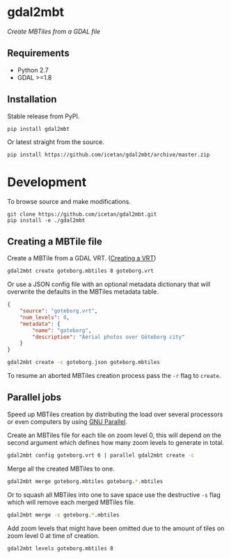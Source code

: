 # gdal2mbt

*Create MBTiles from a GDAL file*

## Requirements

- Python 2.7
- GDAL >=1.8

## Installation

Stable release from PyPI.

```
pip install gdal2mbt
```

Or latest straight from the source.

```
pip install https://github.com/icetan/gdal2mbt/archive/master.zip
```

# Development

To browse source and make modifications.

```
git clone https://github.com/icetan/gdal2mbt.git
pip install -e ./gdal2mbt
```

## Creating a MBTile file

Create a MBTile from a GDAL VRT. ([Creating a VRT](http://www.gdal.org/gdalbuildvrt.html))

```sh
gdal2mbt create goteborg.mbtiles 8 goteborg.vrt
```

Or use a JSON config file with an optional metadata dictionary that will
overwrite the defaults in the MBTiles metadata table.

```json
{
    "source": "goteborg.vrt",
    "num_levels": 8,
    "metadata": {
        "name": "goteborg",
        "description": "Aerial photos over Göteborg city"
    }
}
```

```sh
gdal2mbt create -c goteborg.json goteborg.mbtiles
```

To resume an aborted MBTiles creation process pass the `-r` flag to `create`.

## Parallel jobs

Speed up MBTiles creation by distributing the load over several processors or
even computers by using [GNU Parallel](http://www.gnu.org/software/parallel/).

Create an MBTiles file for each tile on zoom level 0, this will depend on the
second argument which defines how many zoom levels to generate in total.

```sh
gdal2mbt config goteborg.vrt 6 | parallel gdal2mbt create -c
```

Merge all the created MBTiles to one.

```sh
gdal2mbt merge goteborg.mbtiles goteborg.*.mbtiles
```

Or to squash all MBTiles into one to save space use the destructive `-s` flag
which will remove each merged MBTiles file.

```sh
gdal2mbt merge -s goteborg.*.mbtiles
```

Add zoom levels that might have been omitted due to the amount of tiles on zoom
level 0 at time of creation.

```sh
gdal2mbt levels goteborg.mbtiles 8
```
